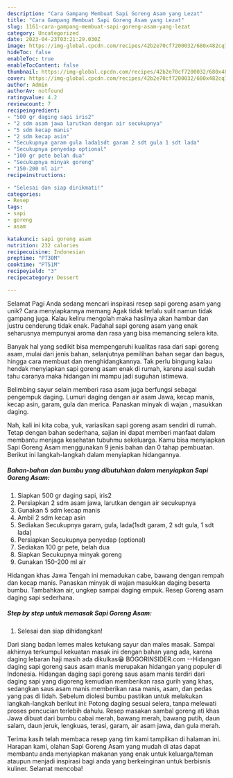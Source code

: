 ```yaml
---
description: "Cara Gampang Membuat Sapi Goreng Asam yang Lezat"
title: "Cara Gampang Membuat Sapi Goreng Asam yang Lezat"
slug: 1161-cara-gampang-membuat-sapi-goreng-asam-yang-lezat
category: Uncategorized
date: 2023-04-23T03:21:29.030Z
image: https://img-global.cpcdn.com/recipes/42b2e70cf7200032/680x482cq70/sapi-goreng-asam-foto-resep-utama.jpg
hideToc: false
enableToc: true
enableTocContent: false
thumbnail: https://img-global.cpcdn.com/recipes/42b2e70cf7200032/680x482cq70/sapi-goreng-asam-foto-resep-utama.jpg
cover: https://img-global.cpcdn.com/recipes/42b2e70cf7200032/680x482cq70/sapi-goreng-asam-foto-resep-utama.jpg
author: Admin
authorAv: notfound
ratingvalue: 4.2
reviewcount: 7
recipeingredient:
- "500 gr daging sapi iris2"
- "2 sdm asam jawa larutkan dengan air secukupnya"
- "5 sdm kecap manis"
- "2 sdm kecap asin"
- "Secukupnya garam gula lada1sdt garam 2 sdt gula 1 sdt lada"
- "Secukupnya penyedap optional"
- "100 gr pete belah dua"
- "Secukupnya minyak goreng"
- "150-200 ml air"
recipeinstructions:

- "Selesai dan siap dinikmati!"
categories:
- Resep
tags:
- sapi
- goreng
- asam

katakunci: sapi goreng asam 
nutrition: 232 calories
recipecuisine: Indonesian
preptime: "PT30M"
cooktime: "PT51M"
recipeyield: "3"
recipecategory: Dessert

---
```



Selamat Pagi Anda sedang mencari inspirasi resep sapi goreng asam yang unik? Cara menyiapkannya memang Agak tidak terlalu sulit namun tidak gampang juga. Kalau keliru mengolah maka hasilnya akan hambar dan justru cenderung tidak enak. Padahal sapi goreng asam yang enak seharusnya mempunyai aroma dan rasa yang bisa memancing selera kita.


Banyak hal yang sedikit bisa mempengaruhi kualitas rasa dari sapi goreng asam, mulai dari jenis bahan, selanjutnya pemilihan bahan segar dan bagus, hingga cara membuat dan menghidangkannya. Tak perlu bingung kalau hendak menyiapkan sapi goreng asam enak di rumah, karena asal sudah tahu caranya maka hidangan ini mampu jadi suguhan istimewa.

Belimbing sayur selain memberi rasa asam juga berfungsi sebagai pengempuk daging. Lumuri daging dengan air asam Jawa, kecap manis, kecap asin, garam, gula dan merica. Panaskan minyak di wajan , masukkan daging.


Nah, kali ini kita coba, yuk, variasikan sapi goreng asam sendiri di rumah. Tetap dengan bahan sederhana, sajian ini dapat memberi manfaat dalam membantu menjaga kesehatan tubuhmu sekeluarga. Kamu bisa menyiapkan Sapi Goreng Asam menggunakan 9 jenis bahan dan 0 tahap pembuatan. Berikut ini langkah-langkah dalam menyiapkan hidangannya.

<!--inarticleads1-->

##### Bahan-bahan dan bumbu yang dibutuhkan dalam menyiapkan Sapi Goreng Asam:

1. Siapkan 500 gr daging sapi, iris2
1. Persiapkan 2 sdm asam jawa, larutkan dengan air secukupnya
1. Gunakan 5 sdm kecap manis
1. Ambil 2 sdm kecap asin
1. Sediakan Secukupnya garam, gula, lada(1sdt garam, 2 sdt gula, 1 sdt lada)
1. Persiapkan Secukupnya penyedap (optional)
1. Sediakan 100 gr pete, belah dua
1. Siapkan Secukupnya minyak goreng
1. Gunakan 150-200 ml air


Hidangan khas Jawa Tengah ini memadukan cabe, bawang dengan rempah dan kecap manis. Panaskan minyak di wajan masukkan daging beserta bumbu. Tambahkan air, ungkep sampai daging empuk. Resep Goreng asam daging sapi sederhana. 

<!--inarticleads2-->

##### Step by step untuk memasak Sapi Goreng Asam:


1. Selesai dan siap dihidangkan!

Dari siang badan lemes males ketukang sayur dan males masak. Sampai akhirnya terkumpul kekuatan masak ini dengan bahan yang ada, karena daging lebaran haji masih ada dikulkas😁 BOGORINSIDER.com --Hidangan daging sapi goreng saus asam manis merupakan hidangan yang populer di Indonesia. Hidangan daging sapi goreng saus asam manis terdiri dari daging sapi yang digoreng kemudian memberikan rasa gurih yang khas, sedangkan saus asam manis memberikan rasa manis, asam, dan pedas yang pas di lidah. Sebelum diolesi bumbu pastikan untuk melakukan langkah-langkah berikut ini: Potong daging sesuai selera, tanpa melewati proses pencucian terlebih dahulu. Resep masakan sambal goreng ati khas Jawa dibuat dari bumbu cabai merah, bawang merah, bawang putih, daun salam, daun jeruk, lengkuas, terasi, garam, air asam jawa, dan gula merah. 

Terima kasih telah membaca resep yang tim kami tampilkan di halaman ini. Harapan kami, olahan Sapi Goreng Asam yang mudah di atas dapat membantu anda menyiapkan makanan yang enak untuk keluarga/teman ataupun menjadi inspirasi bagi anda yang berkeinginan untuk berbisnis kuliner. Selamat mencoba!
